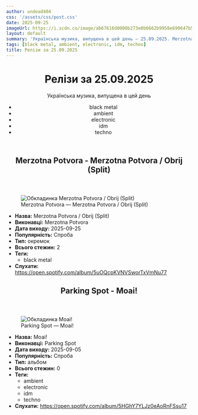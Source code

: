 ```yaml
---
author: undead404
css: '/assets/css/post.css'
date: 2025-09-25
imageUrl: https://i.scdn.co/image/ab67616d0000b273e0b6662b9958e699647b5cf7
layout: default
summary: 'Українська музика, випущена в цей день – 25.09.2025. Merzotna Potvora, Parking Spot та інші'
tags: [black metal, ambient, electronic, idm, techno]
title: Релізи за 25.09.2025
---
```


<main class="main-content">
  <header>
    <h1>Релізи за <time datetime="2025-09-25">25.09.2025</time></h1>
    <p class="summary">Українська музика, випущена в цей день</p>
      <ul class="tags">
          <li>black metal</li>
          <li>ambient</li>
          <li>electronic</li>
          <li>idm</li>
          <li>techno</li>
      </ul>
  </header>
  <section class="releases">
    <article class="release">
      <header>
        <h2>
          Merzotna Potvora - Merzotna Potvora &#x2F; Obrij (Split)
        </h2>
      </header>
      <figure>
        <img src="https://i.scdn.co/image/ab67616d0000b273e0b6662b9958e699647b5cf7" alt="Обкладинка Merzotna Potvora &#x2F; Obrij (Split)">
        <figcaption>Merzotna Potvora — Merzotna Potvora &#x2F; Obrij (Split)</figcaption>
      </figure>
      <ul>
        <li><strong>Назва:</strong> Merzotna Potvora &#x2F; Obrij (Split)</li>
        <li><strong>Виконавці:</strong> Merzotna Potvora</li>
        <li><strong>Дата виходу:</strong> 2025-09-25</li>
        <li><strong>Популярність:</strong> Спроба</li>
        <li><strong>Тип:</strong> окремок</li>
        <li><strong>Всього стежин:</strong> 2</li>
            <li><strong>Теги:</strong>
            <ul class="tags">
                <li class="tag">black metal</li>
            </ul>
            </li>
        <li><strong>Слухати:</strong> <a href="https://open.spotify.com/album/5uOQcpKVNVSworTxVmNu77" target="_blank">https:&#x2F;&#x2F;open.spotify.com&#x2F;album&#x2F;5uOQcpKVNVSworTxVmNu77</a></li>
      </ul>
    </article>
    <article class="release">
      <header>
        <h2>
          Parking Spot - Moai!
        </h2>
      </header>
      <figure>
        <img src="https://i.scdn.co/image/ab67616d0000b27360192ad5af542e0d2e734c0e" alt="Обкладинка Moai!">
        <figcaption>Parking Spot — Moai!</figcaption>
      </figure>
      <ul>
        <li><strong>Назва:</strong> Moai!</li>
        <li><strong>Виконавці:</strong> Parking Spot</li>
        <li><strong>Дата виходу:</strong> 2025-09-05</li>
        <li><strong>Популярність:</strong> Спроба</li>
        <li><strong>Тип:</strong> альбом</li>
        <li><strong>Всього стежин:</strong> 0</li>
            <li><strong>Теги:</strong>
            <ul class="tags">
                <li class="tag">ambient</li>
                <li class="tag">electronic</li>
                <li class="tag">idm</li>
                <li class="tag">techno</li>
            </ul>
            </li>
        <li><strong>Слухати:</strong> <a href="https://open.spotify.com/album/5HGhY7YLJz0eAoRnFSsu17" target="_blank">https:&#x2F;&#x2F;open.spotify.com&#x2F;album&#x2F;5HGhY7YLJz0eAoRnFSsu17</a></li>
      </ul>
    </article>
  </section>
</main>

